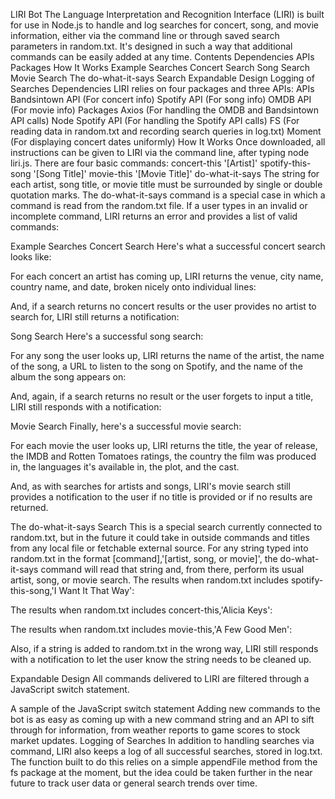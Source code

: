 
   

LIRI Bot
The Language Interpretation and Recognition Interface (LIRI) is built for use in Node.js to handle and log searches for concert, song, and movie information, either via the command line or through saved search parameters in random.txt. It's designed in such a way that additional commands can be easily added at any time.
Contents
Dependencies
APIs
Packages
How It Works
Example Searches
Concert Search
Song Search
Movie Search
The do-what-it-says Search
Expandable Design
Logging of Searches
Dependencies
LIRI relies on four packages and three APIs:
APIs
Bandsintown API (For concert info)
Spotify API (For song info)
OMDB API (For movie info)
Packages
Axios (For handling the OMDB and Bandsintown API calls)
Node Spotify API (For handling the Spotify API calls)
FS (For reading data in random.txt and recording search queries in log.txt)
Moment (For displaying concert dates uniformly)
How It Works
Once downloaded, all instructions can be given to LIRI via the command line, after typing node liri.js. There are four basic commands:
concert-this '[Artist]'
spotify-this-song '[Song Title]'
movie-this '[Movie Title]'
do-what-it-says
The string for each artist, song title, or movie title must be surrounded by single or double quotation marks. The do-what-it-says command is a special case in which a command is read from the random.txt file. If a user types in an invalid or incomplete command, LIRI returns an error and provides a list of valid commands:

Example Searches
Concert Search
Here's what a successful concert search looks like:

For each concert an artist has coming up, LIRI returns the venue, city name, country name, and date, broken nicely onto individual lines:

And, if a search returns no concert results or the user provides no artist to search for, LIRI still returns a notification:


Song Search
Here's a successful song search:

For any song the user looks up, LIRI returns the name of the artist, the name of the song, a URL to listen to the song on Spotify, and the name of the album the song appears on:

And, again, if a search returns no result or the user forgets to input a title, LIRI still responds with a notification:


Movie Search
Finally, here's a successful movie search:

For each movie the user looks up, LIRI returns the title, the year of release, the IMDB and Rotten Tomatoes ratings, the country the film was produced in, the languages it's available in, the plot, and the cast.

And, as with searches for artists and songs, LIRI's movie search still provides a notification to the user if no title is provided or if no results are returned.


The do-what-it-says Search
This is a special search currently connected to random.txt, but in the future it could take in outside commands and titles from any local file or fetchable external source. For any string typed into random.txt in the format [command],'[artist, song, or movie]', the do-what-it-says command will read that string and, from there, perform its usual artist, song, or movie search.
The results when random.txt includes spotify-this-song,'I Want It That Way':

The results when random.txt includes concert-this,'Alicia Keys':

The results when random.txt includes movie-this,'A Few Good Men':

Also, if a string is added to random.txt in the wrong way, LIRI still responds with a notification to let the user know the string needs to be cleaned up.

Expandable Design
All commands delivered to LIRI are filtered through a JavaScript switch statement.

A sample of the JavaScript switch statement
Adding new commands to the bot is as easy as coming up with a new command string and an API to sift through for information, from weather reports to game scores to stock market updates.
Logging of Searches
In addition to handling searches via command, LIRI also keeps a log of all successful searches, stored in log.txt. The function built to do this relies on a simple appendFile method from the fs package at the moment, but the idea could be taken further in the near future to track user data or general search trends over time.
